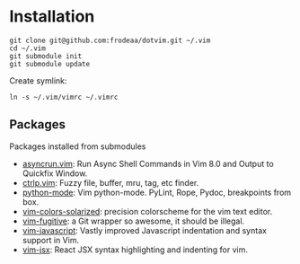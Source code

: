 # Installation

    git clone git@github.com:frodeaa/dotvim.git ~/.vim
    cd ~/.vim
    git submodule init
    git submodule update

Create symlink:

    ln -s ~/.vim/vimrc ~/.vimrc

## Packages

Packages installed from submodules

 - [asyncrun.vim](https://github.com/skywind3000/asyncrun.vim): Run Async Shell Commands in Vim 8.0 and Output to Quickfix Window.
 - [ctrlp.vim](https://github.com/kien/ctrlp.vim): Fuzzy file, buffer, mru, tag, etc finder.
 - [python-mode](https://github.com/python-mode/python-mode): Vim python-mode. PyLint, Rope, Pydoc, breakpoints from box.
 - [vim-colors-solarized](https://github.com/altercation/vim-colors-solarized): precision colorscheme for the vim text editor.
 - [vim-fugitive](https://github.com/tpope/vim-fugitive): a Git wrapper so awesome, it should be illegal.
 - [vim-javascript](https://github.com/pangloss/vim-javascript): Vastly improved Javascript indentation and syntax support in Vim.
 - [vim-jsx](https://github.com/mxw/vim-jsx): React JSX syntax highlighting and indenting for vim.
